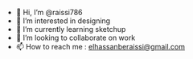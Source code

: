 - 👋 Hi, I’m @raissi786
- 👀 I’m interested in designing
- 🌱 I’m currently learning sketchup 
- 💞️ I’m looking to collaborate on work 
- 📫 How to reach me : elhassanberaissi@gmail.com

<!---
raissi786/raissi786 is a ✨ special ✨ repository because its `README.md` (this file) appears on your GitHub profile.
You can click the Preview link to take a look at your changes.
--->
